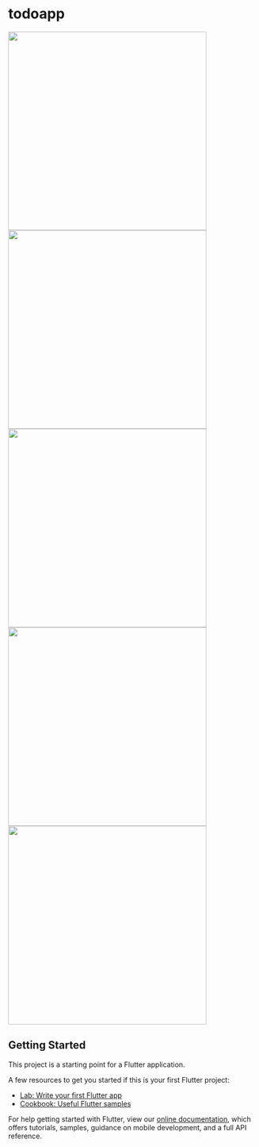 # todoapp
<div>
<img src="https://user-images.githubusercontent.com/55635328/94424635-d4aaa580-018a-11eb-82d6-6d880ce8e1dd.png" width=400>
<img src="https://user-images.githubusercontent.com/55635328/94424637-d5dbd280-018a-11eb-9164-e67c090b63f6.png" width=400>
<img src="https://user-images.githubusercontent.com/55635328/94424639-d6746900-018a-11eb-84e8-a586d80ee053.png" width=400>
<img src="https://user-images.githubusercontent.com/55635328/94424641-d6746900-018a-11eb-9652-f9dbd211b790.png" width=400>
<img src="https://user-images.githubusercontent.com/55635328/94424643-d70cff80-018a-11eb-82e9-3a9024d0a51a.png" width=400>
</div>





## Getting Started

This project is a starting point for a Flutter application.

A few resources to get you started if this is your first Flutter project:

- [Lab: Write your first Flutter app](https://flutter.dev/docs/get-started/codelab)
- [Cookbook: Useful Flutter samples](https://flutter.dev/docs/cookbook)

For help getting started with Flutter, view our
[online documentation](https://flutter.dev/docs), which offers tutorials,
samples, guidance on mobile development, and a full API reference.
